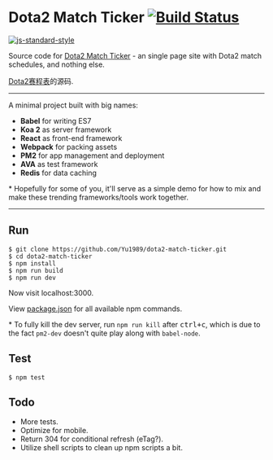 # Dota2 Match Ticker [![Build Status](https://img.shields.io/travis/Yu1989/submail-sms/master.svg?style=flat-square)](https://travis-ci.org/Yu1989/submail-sms)

[![js-standard-style](https://cdn.rawgit.com/feross/standard/master/badge.svg)](https://github.com/feross/standard)

Source code for [Dota2 Match Ticker](http://dota.jiangyu.rocks) - an single page site with Dota2 match schedules, and nothing else.

[Dota2赛程表](http://dota.jiangyu.rocks)的源码.

-----

A minimal project built with big names:
- **Babel** for writing ES7
- **Koa 2** as server framework
- **React** as front-end framework
- **Webpack** for packing assets
- **PM2** for app management and deployment
- **AVA** as test framework
- **Redis** for data caching

\* Hopefully for some of you, it'll serve as a simple demo for how to mix and make these trending frameworks/tools work together.

-----

## Run
```
$ git clone https://github.com/Yu1989/dota2-match-ticker.git
$ cd dota2-match-ticker
$ npm install
$ npm run build
$ npm run dev
```
Now visit localhost:3000.

View [package.json](https://github.com/Yu1989/dota2-match-ticker/blob/master/package.json#L7-L12) for all available npm commands.

\* To fully kill the dev server, run `npm run kill` after <kbd>ctrl+c</kbd>, which is due to the fact `pm2-dev` doesn't quite play along with `babel-node`.


## Test
```
$ npm test
```

## Todo
- More tests.
- Optimize for mobile.
- Return 304 for conditional refresh (eTag?).
- Utilize shell scripts to clean up npm scripts a bit.
